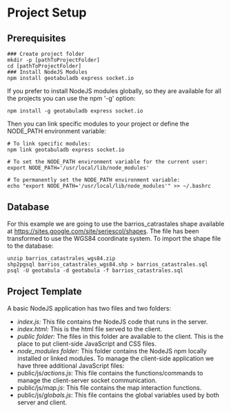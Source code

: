 # Project Setup
## Prerequisites
```
### Create project folder
mkdir -p [pathToProjectFolder]
cd [pathToProjectFolder]
### Install NodeJS Modules
npm install geotabuladb express socket.io
```
If you prefer to install NodeJS modules globally, so they are available for all the projects you can use the npm '-g' option:
```
npm install -g geotabuladb express socket.io
```
Then you can link specific modules to your project or define the NODE_PATH environment variable:
```
# To link specific modules:
npm link geotabuladb express socket.io

# To set the NODE_PATH environment variable for the current user:
export NODE_PATH='/usr/local/lib/node_modules'

# To permanently set the NODE_PATH environment variable:
echo "export NODE_PATH='/usr/local/lib/node_modules'" >> ~/.bashrc
```
## Database
For this example we are going to use the barrios_catrastales shape available at https://sites.google.com/site/seriescol/shapes. The file has been transformed to use the WGS84 coordinate system.
To import the shape file to the database:
```
unzip barrios_catastrales_wgs84.zip
shp2pgsql barrios_catastrales_wgs84.shp > barrios_catastrales.sql
psql -U geotabula -d geotabula -f barrios_catastrales.sql
```
## Project Template
A basic NodeJS application has two files and two folders:
- *index.js:* This file contains the NodeJS code that runs in the server.
- *index.html:* This is the html file served to the client.
- *public folder:* The files in this folder are available to the client. This is the place to put client-side JavaScript and CSS files.
- *node_modules folder:* This folder contains the NodeJS npm locally installed or linked modules.
To manage the client-side application we have three additional JavaScript files:
- public/js/*actions.js*: This file contains the functions/commands to manage the client-server socket communication.
- public/js/*map.js*: This file contains the map interaction functions.
- public/js/*globals.js*: This file contains the global variables used by both server and client.